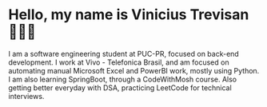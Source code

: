 # Hello, my name is Vinicius Trevisan 🙋🏻‍♂️ 

I am a software engineering student at PUC-PR, focused on back-end development.
I work at Vivo - Telefonica Brasil, and am focused on automating manual Microsoft Excel and PowerBI work, mostly using Python.
I am also learning SpringBoot, through a CodeWithMosh course. Also getting better everyday with DSA, practicing LeetCode for technical interviews.
